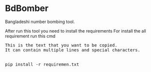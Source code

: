 # BdBomber
Bangladeshi number bombing tool.

After run this tool you need to install the requirements
For install the all requirement run this cmd
<pre id=" pip install -r requiremen.txt">
This is the text that you want to be copied.
It can contain multiple lines and special characters.


pip install -r requiremen.txt
